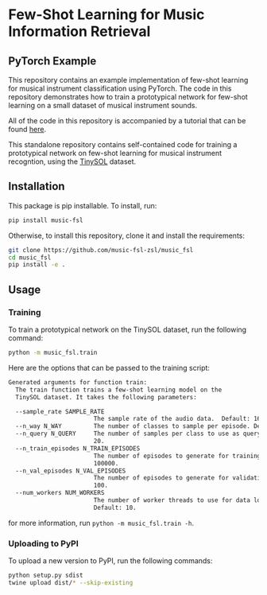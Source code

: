 # Few-Shot Learning for Music Information Retrieval
## PyTorch Example


This repository contains an example implementation of few-shot learning for musical instrument classification using PyTorch. The code in this repository demonstrates how to train a prototypical network for few-shot learning on a small dataset of musical instrument sounds.

All of the code in this repository is accompanied by a tutorial that can be found [here](https://music-fsl-zsl.github.io/tutorial/fsl-example/intro.html). 

This standalone repository contains self-contained code for training a prototypical network on few-shot learning for musical instrument recogntion, using the [TinySOL](https://zenodo.org/record/3685367) dataset. 


## Installation

This package is pip installable. To install, run:

```bash
pip install music-fsl
```

Otherwise, to install this repository, clone it and install the requirements:

```bash
git clone https://github.com/music-fsl-zsl/music_fsl
cd music_fsl
pip install -e .
```

## Usage

### Training

To train a prototypical network on the TinySOL dataset, run the following command:

```bash
python -m music_fsl.train 
```

Here are the options that can be passed to the training script:
```bash
Generated arguments for function train:
  The train function trains a few-shot learning model on the
  TinySOL dataset. It takes the following parameters:

  --sample_rate SAMPLE_RATE
                        The sample rate of the audio data.  Default: 16000.
  --n_way N_WAY         The number of classes to sample per episode. Default: 5.
  --n_query N_QUERY     The number of samples per class to use as query. Default:
                        20.
  --n_train_episodes N_TRAIN_EPISODES
                        The number of episodes to generate for training. Default:
                        100000.
  --n_val_episodes N_VAL_EPISODES
                        The number of episodes to generate for validation. Default:
                        100.
  --num_workers NUM_WORKERS
                        The number of worker threads to use for data loading.
                        Default: 10.
```

for more information, run `python -m music_fsl.train -h`.

### Uploading to PyPI

To upload a new version to PyPI, run the following commands:

```bash
python setup.py sdist
twine upload dist/* --skip-existing
```